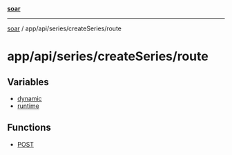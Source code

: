[**soar**](../../../../../README.md)

***

[soar](../../../../../modules.md) / app/api/series/createSeries/route

# app/api/series/createSeries/route

## Variables

- [dynamic](variables/dynamic.md)
- [runtime](variables/runtime.md)

## Functions

- [POST](functions/POST.md)
